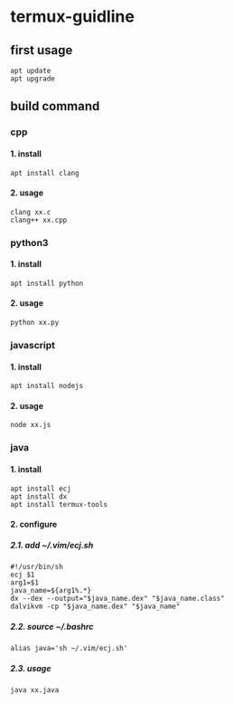 # termux-guidline
## first usage
```
apt update
apt upgrade
```
## build command
### cpp
#### 1. install
```
apt install clang
```
#### 2. usage
```
clang xx.c
clang++ xx.cpp
```
### python3
#### 1. install
```
apt install python
```
#### 2. usage
```
python xx.py
```
### javascript
#### 1. install
```
apt install nodejs
```
#### 2. usage
```
node xx.js
```
### java
#### 1. install
```
apt install ecj
apt install dx
apt install termux-tools
```
#### 2. configure
##### 2.1. add ~/.vim/ecj.sh
```
#!/usr/bin/sh
ecj $1
arg1=$1
java_name=${arg1%.*}
dx --dex --output="$java_name.dex" "$java_name.class"
dalvikvm -cp "$java_name.dex" "$java_name"

```
##### 2.2. source ~/.bashrc
```
alias java='sh ~/.vim/ecj.sh'
```
##### 2.3. usage
```
java xx.java
```
